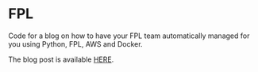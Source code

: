 # FPL

Code for a blog on how to have your FPL team automatically managed for you using Python, FPL, AWS and Docker.

The blog post is available [HERE](https://levelup.gitconnected.com/automatically-manage-your-fantasy-premier-league-team-with-python-fpl-pandas-docker-and-aws-ea373097a3c7).
